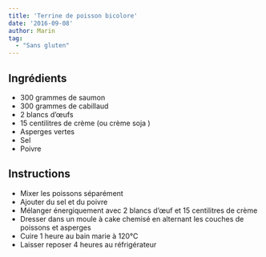 ```yaml
---
title: 'Terrine de poisson bicolore'
date: '2016-09-08'
author: Marin
tag: 
  - "Sans gluten"
---
```

## Ingrédients
- 300 grammes de saumon
- 300 grammes de cabillaud
- 2 blancs d’œufs
- 15 centilitres de crème (ou crème soja )
- Asperges vertes
- Sel
- Poivre

## Instructions
- Mixer les poissons séparément
- Ajouter du sel et du poivre
- Mélanger énergiquement avec 2 blancs d’œuf et 15 centilitres de crème
- Dresser dans un moule à cake chemisé en alternant les couches de poissons et asperges
- Cuire 1 heure au bain marie à 120°C
- Laisser reposer 4 heures au réfrigérateur

